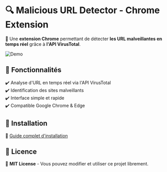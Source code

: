 # 🔍 Malicious URL Detector - Chrome Extension

🚀 Une **extension Chrome** permettant de détecter **les URL malveillantes en temps réel** grâce à **l'API VirusTotal**.

![Demo](assets/demo.gif)

## 📌 Fonctionnalités
✔️ Analyse d'URL en temps réel via l'API VirusTotal  
✔️ Identification des sites malveillants  
✔️ Interface simple et rapide  
✔️ Compatible Google Chrome & Edge  

## 🔧 Installation
📖 [Guide complet d'installation](docs/INSTALLATION.md)

## 📜 Licence
📌 **MIT License** - Vous pouvez modifier et utiliser ce projet librement.
